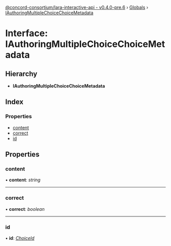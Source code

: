 [@concord-consortium/lara-interactive-api - v0.4.0-pre.6](../README.md) › [Globals](../globals.md) › [IAuthoringMultipleChoiceChoiceMetadata](iauthoringmultiplechoicechoicemetadata.md)

# Interface: IAuthoringMultipleChoiceChoiceMetadata

## Hierarchy

* **IAuthoringMultipleChoiceChoiceMetadata**

## Index

### Properties

* [content](iauthoringmultiplechoicechoicemetadata.md#content)
* [correct](iauthoringmultiplechoicechoicemetadata.md#correct)
* [id](iauthoringmultiplechoicechoicemetadata.md#id)

## Properties

###  content

• **content**: *string*

___

###  correct

• **correct**: *boolean*

___

###  id

• **id**: *[ChoiceId](../globals.md#choiceid)*
